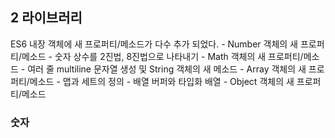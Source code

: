 ## 2 라이브러리
ES6 내장 객체에 새 프로퍼티/메소드가 다수 추가 되었다.
    - Number 객체의 새 프로퍼티/메소드
    - 숫자 상수를 2진법, 8진법으로 나타내기
    - Math 객체의 새 프로퍼티/메소드
    - 여러 줄 multiline 문자열 생성 및 String 객체의 새 메소드
    - Array 객체의 새 프로퍼티/메소드
    - 맵과 세트의 정의
    - 배열 버퍼와 타입화 배열
    - Object 객체의 새 프로퍼티/메소드

### 숫자
